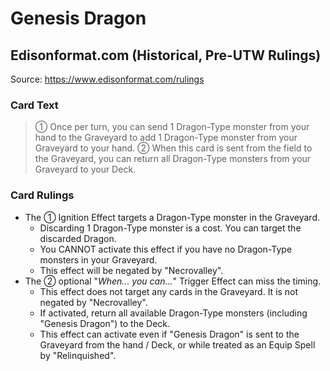 # Genesis Dragon

## Edisonformat.com (Historical, Pre-UTW Rulings)

Source: https://www.edisonformat.com/rulings

### Card Text

> ① Once per turn, you can send 1 Dragon-Type monster from your hand to the Graveyard to add 1 Dragon-Type monster from your Graveyard to your hand. ② When this card is sent from the field to the Graveyard, you can return all Dragon-Type monsters from your Graveyard to your Deck.

### Card Rulings

*   The ① Ignition Effect targets a Dragon-Type monster in the Graveyard.
    *   Discarding 1 Dragon-Type monster is a cost. You can target the discarded Dragon.
    *   You CANNOT activate this effect if you have no Dragon-Type monsters in your Graveyard.
    *   This effect will be negated by "Necrovalley".
*   The ② optional "_When... you can..._" Trigger Effect can miss the timing.
    *   This effect does not target any cards in the Graveyard. It is not negated by "Necrovalley".
    *   If activated, return all available Dragon-Type monsters (including "Genesis Dragon") to the Deck.
    *   This effect can activate even if "Genesis Dragon" is sent to the Graveyard from the hand / Deck, or while treated as an Equip Spell by "Relinquished".
